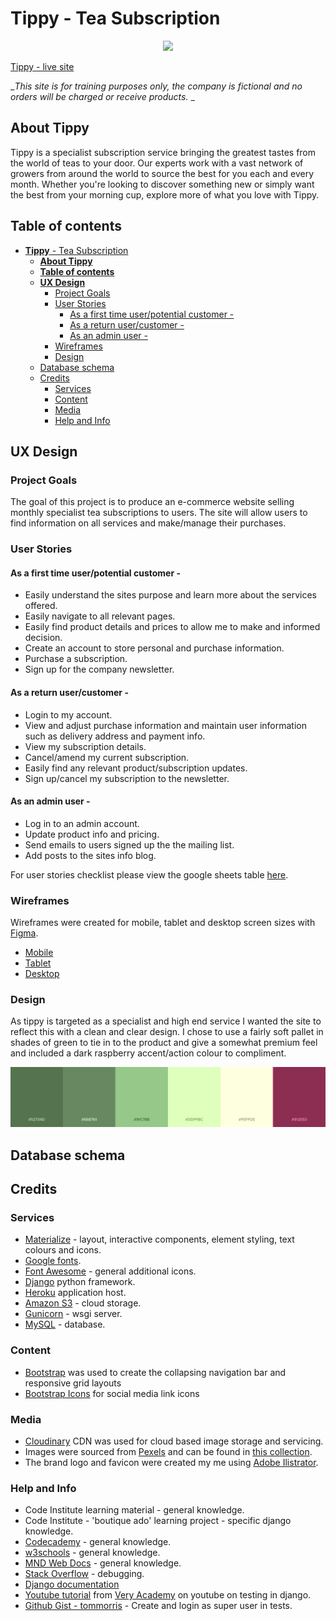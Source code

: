 # **Tippy** - Tea Subscription

<p align="center">
    <img src="readme-assets/tippy-logo-round.png" width="200px"/>
</p>

[Tippy - live site](https://tippy-tea-subscription.herokuapp.com/)

_*This site is for training purposes only, the company is fictional and no orders will be charged or receive products.* _

## **About Tippy**

Tippy is a specialist subscription service bringing the greatest tastes from the world of teas to your door. Our experts work with a vast network of growers from around the world to source the best for you each and every month. Whether you're looking to discover something new or simply want the best from your morning cup, explore more of what you love with Tippy.

## **Table of contents**

- [**Tippy** - Tea Subscription](#tippy---tea-subscription)
  - [**About Tippy**](#about-tippy)
  - [**Table of contents**](#table-of-contents)
  - [**UX Design**](#ux-design)
    - [Project Goals](#project-goals)
    - [User Stories](#user-stories)
      - [As a first time user/potential customer -](#as-a-first-time-userpotential-customer--)
      - [As a return user/customer -](#as-a-return-usercustomer--)
      - [As an admin user -](#as-an-admin-user--)
    - [Wireframes](#wireframes)
    - [Design](#design)
  - [Database schema](#database-schema)
  - [Credits](#credits)
    - [Services](#services)
    - [Content](#content)
    - [Media](#media)
    - [Help and Info](#help-and-info)

## **UX Design**

### Project Goals

The goal of this project is to produce an e-commerce website selling monthly specialist tea subscriptions to users. The site will allow users to find information on all services and make/manage their purchases.

### User Stories

#### As a first time user/potential customer -

- Easily understand the sites purpose and learn more about the services offered.
- Easily navigate to all relevant pages.
- Easily find product details and prices to allow me to make and informed decision.
- Create an account to store personal and purchase information.
- Purchase a subscription.
- Sign up for the company newsletter.

#### As a return user/customer -

- Login to my account.
- View and adjust purchase information and maintain user information such as delivery address and payment info.
- View my subscription details.
- Cancel/amend my current subscription.
- Easily find any relevant product/subscription updates.
- Sign up/cancel my subscription to the newsletter.

#### As an admin user -

- Log in to an admin account.
- Update product info and pricing.
- Send emails to users signed up the the mailing list.
- Add posts to the sites info blog.

For user stories checklist please view the google sheets table [here](https://docs.google.com/spreadsheets/d/1rKYF5s_qeeRhiHWJwbDJQ15gvJIOe2B4bTUiPIVZyoo/edit?usp=sharing).

### Wireframes

Wireframes were created for mobile, tablet and desktop screen sizes with [Figma](https://www.figma.com).

- [Mobile](readme-assets/tippy-wireframes-mobile.png)
- [Tablet](readme-assets/tippy-wireframes-tablet.png)
- [Desktop](readme-assets/tippy-wireframes-desktop.png)

### Design

As tippy is targeted as a specialist and high end service I wanted the site to reflect this with a clean and clear design. I chose to use a fairly soft pallet in shades of green to tie in to the product and give a somewhat premium feel and included a dark raspberry accent/action colour to compliment.

<p align="center">
    <img src="readme-assets/tippy-colour-palette.PNG" width="600px"/>
</p>

## Database schema

## Credits

### Services

- [Materialize](https://materializecss.com/) - layout, interactive components, element styling, text colours and icons.
- [Google fonts](https://fonts.google.com/).
- [Font Awesome](https://fontawesome.com/) - general additional icons.
- [Django](https://www.djangoproject.com/) python framework.
- [Heroku](https://www.heroku.com/) application host.
- [Amazon S3](https://aws.amazon.com) - cloud storage.
- [Gunicorn](https://gunicorn.org/) - wsgi server.
- [MySQL](https://www.sqlite.org/index.html) - database.

### Content

- [Bootstrap](https://getbootstrap.com/) was used to create the collapsing navigation bar and responsive grid layouts
- [Bootstrap Icons](https://icons.getbootstrap.com/) for social media link icons

### Media

- [Cloudinary](https://cloudinary.com/console/c-087b7b36d5737750ed37ab5fb60479/getting-started) CDN was used for cloud based image storage and servicing.
- Images were sourced from [Pexels](https://www.pexels.com/) and can be found in [this collection](https://www.pexels.com/collections/tippy-w5mdqpg/).
- The brand logo and favicon were created my me using [Adobe Ilistrator](https://www.adobe.com/uk/products/illustrator.html).

### Help and Info

- Code Institute learning material - general knowledge.
- Code Institute - 'boutique ado' learning project - specific django knowledge.
- [Codecademy](https://www.codecademy.com/learn) - general knowledge.
- [w3schools](https://www.w3schools.com/) - general knowledge.
- [MND Web Docs](https://developer.mozilla.org/en-US/) - general knowledge.
- [Stack Overflow](https://stackoverflow.com/) - debugging.
- [Django documentation](https://docs.djangoproject.com/en/4.0/)
- [Youtube tutorial](https://www.youtube.com/watch?v=GBgRMdjAx_c) from [Very Academy](https://www.youtube.com/c/veryacademy) on youtube on testing in django.
- [Github Gist - tommorris](https://gist.github.com/tommorris/cd1048418cccfa346fef) - Create and login as super user in tests.
